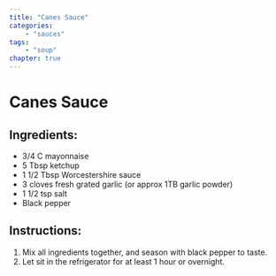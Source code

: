 ```yaml
---
title: "Canes Sauce"
categories:
    - "sauces"
tags:
    - "soup"
chapter: true
---
```


# Canes Sauce

## Ingredients:

- 3/4 C mayonnaise
- 5 Tbsp ketchup
- 1 1/2 Tbsp Worcestershire sauce
- 3 cloves fresh grated garlic (or approx 1TB garlic powder)
- 1 1/2 tsp salt
- Black pepper

## Instructions:

1. Mix all ingredients together, and season with black pepper to taste.
2. Let sit in the refrigerator for at least 1 hour or overnight.
